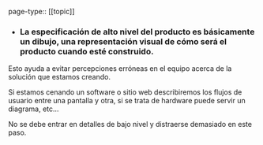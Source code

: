 page-type:: [[topic]]
- ### La especificación de alto nivel del producto es básicamente un dibujo, una representación visual de cómo será el producto cuando esté construido.

Esto ayuda a evitar percepciones erróneas en el equipo acerca de la solución que estamos creando.

Si estamos cenando un software o sitio web describiremos los flujos de usuario entre una pantalla y otra, si se trata de hardware puede servir un diagrama, etc...

No se debe entrar en detalles de bajo nivel y distraerse demasiado en este paso.




